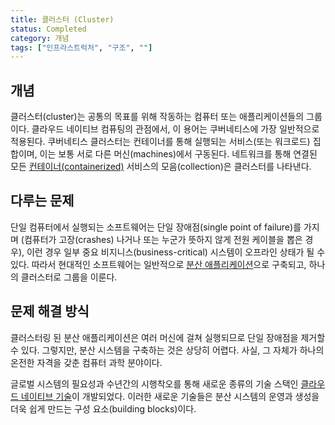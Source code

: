 ```yaml
---
title: 클러스터 (Cluster)
status: Completed
category: 개념
tags: ["인프라스트럭처", "구조", ""]
---
```


## 개념

클러스터(cluster)는 공통의 목표를 위해 작동하는 컴퓨터 또는 애플리케이션들의 그룹이다.
클라우드 네이티브 컴퓨팅의 관점에서, 이 용어는 쿠버네티스에 가장 일반적으로 적용된다.
쿠버네티스 클러스터는 컨테이너를 통해 실행되는 서비스(또는 워크로드) 집합이며, 이는 보통 서로 다른 머신(machines)에서 구동된다.
네트워크를 통해 연결된 모든 [컨테이너(containerized)](/containerization/) 서비스의 모음(collection)은 클러스터를 나타낸다.

## 다루는 문제

단일 컴퓨터에서 실행되는 소프트웨어는 단일 장애점(single point of failure)를 가지며
(컴퓨터가 고장(crashes) 나거나 또는 누군가 뜻하지 않게 전원 케이블을 뽑은 경우),
이런 경우 일부 중요 비지니스(business-critical) 시스템이 오프라인 상태가 될 수 있다.
따라서 현대적인 소프트웨어는 일반적으로 [분산 애플리케이션](/distributed-apps/)으로 구축되고, 하나의 클러스터로 그룹을 이룬다.

## 문제 해결 방식

클러스터링 된 분산 애플리케이션은 여러 머신에 걸쳐 실행되므로 단일 장애점을 제거할 수 있다.
그렇지만, 분산 시스템을 구축하는 것은 상당히 어렵다.
사실, 그 자체가 하나의 온전한 자격을 갖춘 컴퓨터 과학 분야이다.

글로벌 시스템의 필요성과 수년간의 시행착오를 통해 새로운 종류의 기술 스택인
[클라우드 네이티브 기술](/cloud-native-tech/)이 개발되었다.
이러한 새로운 기술들은 분산 시스템의 운영과 생성을 더욱 쉽게 만드는 구성 요소(building blocks)이다.
